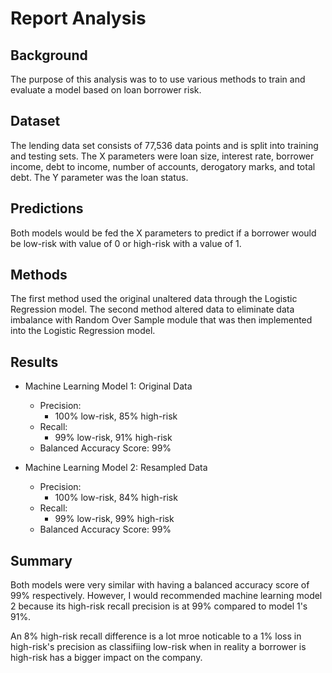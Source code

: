 # Report Analysis

## Background
The purpose of this analysis was to to use various methods to train and evaluate a model based on loan borrower risk. 

## Dataset
The lending data set consists of 77,536 data points and is split into training and testing sets. The X parameters were loan size, interest rate, borrower income, debt to income, number of accounts, derogatory marks, and total debt. The Y parameter was the loan status.

## Predictions
Both models would be fed the X parameters to predict if a borrower would be low-risk with value of 0 or high-risk with a value of 1.

## Methods
The first method used the original unaltered data through the Logistic Regression model. The second method altered data to eliminate data imbalance with Random Over Sample module that was then implemented into the Logistic Regression model.

## Results

* Machine Learning Model 1: Original Data
  * Precision: 
    * 100% low-risk, 85% high-risk
  * Recall:
    * 99% low-risk, 91% high-risk 
  * Balanced Accuracy Score: 99%

* Machine Learning Model 2: Resampled Data
  * Precision: 
    * 100% low-risk, 84% high-risk
  * Recall:
    * 99% low-risk, 99% high-risk 
  * Balanced Accuracy Score: 99%

## Summary
Both models were very similar with having a balanced accuracy score of 99% respectively. However, I would recommended machine learning model 2 because its high-risk recall precision is at 99% compared to model 1's 91%.

An 8% high-risk recall difference is a lot mroe noticable to a 1% loss in high-risk's precision as classifiing low-risk when in reality a borrower is high-risk has a bigger impact on the company.
